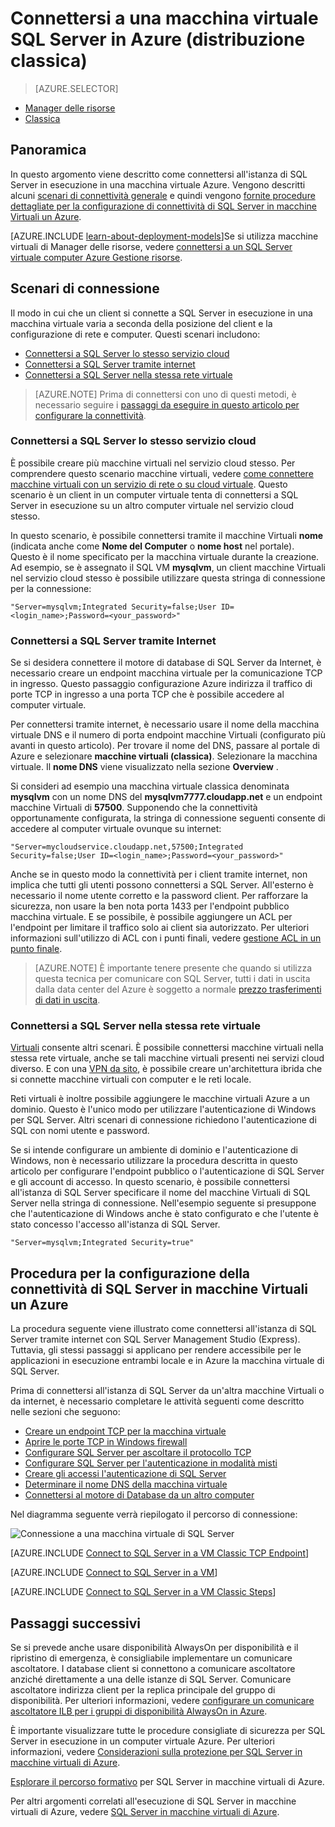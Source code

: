 <properties
    pageTitle="Connettersi a una macchina virtuale SQL Server (classico) | Microsoft Azure"
    description="Informazioni su come connettersi a SQL Server in esecuzione in una macchina virtuale in Azure. Questo argomento viene utilizzato il modello di distribuzione classica. Gli scenari diversa a seconda della configurazione di rete e il percorso del client."
    services="virtual-machines-windows"
    documentationCenter="na"
    authors="rothja"
    manager="jhubbard"
    tags="azure-service-management"/>
<tags
    ms.service="virtual-machines-windows"
    ms.devlang="na"
    ms.topic="article"
    ms.tgt_pltfrm="vm-windows-sql-server"
    ms.workload="infrastructure-services"
    ms.date="09/22/2016"
    ms.author="jroth" />

# <a name="connect-to-a-sql-server-virtual-machine-on-azure-classic-deployment"></a>Connettersi a una macchina virtuale SQL Server in Azure (distribuzione classica)

> [AZURE.SELECTOR]
- [Manager delle risorse](virtual-machines-windows-sql-connect.md)
- [Classica](virtual-machines-windows-classic-sql-connect.md)

## <a name="overview"></a>Panoramica

In questo argomento viene descritto come connettersi all'istanza di SQL Server in esecuzione in una macchina virtuale Azure. Vengono descritti alcuni [scenari di connettività generale](#connection-scenarios) e quindi vengono [fornite procedure dettagliate per la configurazione di connettività di SQL Server in macchine Virtuali un Azure](#steps-for-configuring-sql-server-connectivity-in-an-azure-vm).

[AZURE.INCLUDE [learn-about-deployment-models](../../includes/learn-about-deployment-models-classic-include.md)]Se si utilizza macchine virtuali di Manager delle risorse, vedere [connettersi a un SQL Server virtuale computer Azure Gestione risorse](virtual-machines-windows-sql-connect.md).

## <a name="connection-scenarios"></a>Scenari di connessione

Il modo in cui che un client si connette a SQL Server in esecuzione in una macchina virtuale varia a seconda della posizione del client e la configurazione di rete e computer. Questi scenari includono:

- [Connettersi a SQL Server lo stesso servizio cloud](#connect-to-sql-server-in-the-same-cloud-service)
- [Connettersi a SQL Server tramite internet](#connect-to-sql-server-over-the-internet)
- [Connettersi a SQL Server nella stessa rete virtuale](#connect-to-sql-server-in-the-same-virtual-network)

>[AZURE.NOTE] Prima di connettersi con uno di questi metodi, è necessario seguire i [passaggi da eseguire in questo articolo per configurare la connettività](#steps-for-configuring-sql-server-connectivity-in-an-azure-vm).

### <a name="connect-to-sql-server-in-the-same-cloud-service"></a>Connettersi a SQL Server lo stesso servizio cloud

È possibile creare più macchine virtuali nel servizio cloud stesso. Per comprendere questo scenario macchine virtuali, vedere [come connettere macchine virtuali con un servizio di rete o su cloud virtuale](virtual-machines-windows-classic-connect-vms.md#connect-vms-in-a-standalone-cloud-service). Questo scenario è un client in un computer virtuale tenta di connettersi a SQL Server in esecuzione su un altro computer virtuale nel servizio cloud stesso.

In questo scenario, è possibile connettersi tramite il macchine Virtuali **nome** (indicata anche come **Nome del Computer** o **nome host** nel portale). Questo è il nome specificato per la macchina virtuale durante la creazione. Ad esempio, se è assegnato il SQL VM **mysqlvm**, un client macchine Virtuali nel servizio cloud stesso è possibile utilizzare questa stringa di connessione per la connessione:

    "Server=mysqlvm;Integrated Security=false;User ID=<login_name>;Password=<your_password>"

### <a name="connect-to-sql-server-over-the-internet"></a>Connettersi a SQL Server tramite Internet

Se si desidera connettere il motore di database di SQL Server da Internet, è necessario creare un endpoint macchina virtuale per la comunicazione TCP in ingresso. Questo passaggio configurazione Azure indirizza il traffico di porte TCP in ingresso a una porta TCP che è possibile accedere al computer virtuale.

Per connettersi tramite internet, è necessario usare il nome della macchina virtuale DNS e il numero di porta endpoint macchine Virtuali (configurato più avanti in questo articolo). Per trovare il nome del DNS, passare al portale di Azure e selezionare **macchine virtuali (classica)**. Selezionare la macchina virtuale. Il **nome DNS** viene visualizzato nella sezione **Overview** .

Si consideri ad esempio una macchina virtuale classica denominata **mysqlvm** con un nome DNS del **mysqlvm7777.cloudapp.net** e un endpoint macchine Virtuali di **57500**. Supponendo che la connettività opportunamente configurata, la stringa di connessione seguenti consente di accedere al computer virtuale ovunque su internet:

    "Server=mycloudservice.cloudapp.net,57500;Integrated Security=false;User ID=<login_name>;Password=<your_password>"

Anche se in questo modo la connettività per i client tramite internet, non implica che tutti gli utenti possono connettersi a SQL Server. All'esterno è necessario il nome utente corretto e la password client. Per rafforzare la sicurezza, non usare la ben nota porta 1433 per l'endpoint pubblico macchina virtuale. E se possibile, è possibile aggiungere un ACL per l'endpoint per limitare il traffico solo ai client sia autorizzato. Per ulteriori informazioni sull'utilizzo di ACL con i punti finali, vedere [gestione ACL in un punto finale](virtual-machines-windows-classic-setup-endpoints.md#manage-the-acl-on-an-endpoint).

>[AZURE.NOTE] È importante tenere presente che quando si utilizza questa tecnica per comunicare con SQL Server, tutti i dati in uscita dalla data center del Azure è soggetto a normale [prezzo trasferimenti di dati in uscita](https://azure.microsoft.com/pricing/details/data-transfers/).

### <a name="connect-to-sql-server-in-the-same-virtual-network"></a>Connettersi a SQL Server nella stessa rete virtuale

[Virtuali](../virtual-network/virtual-networks-overview.md) consente altri scenari. È possibile connettersi macchine virtuali nella stessa rete virtuale, anche se tali macchine virtuali presenti nei servizi cloud diverso. E con una [VPN da sito](../vpn-gateway/vpn-gateway-site-to-site-create.md), è possibile creare un'architettura ibrida che si connette macchine virtuali con computer e le reti locale.

Reti virtuali è inoltre possibile aggiungere le macchine virtuali Azure a un dominio. Questo è l'unico modo per utilizzare l'autenticazione di Windows per SQL Server. Altri scenari di connessione richiedono l'autenticazione di SQL con nomi utente e password.

Se si intende configurare un ambiente di dominio e l'autenticazione di Windows, non è necessario utilizzare la procedura descritta in questo articolo per configurare l'endpoint pubblico o l'autenticazione di SQL Server e gli account di accesso. In questo scenario, è possibile connettersi all'istanza di SQL Server specificare il nome del macchine Virtuali di SQL Server nella stringa di connessione. Nell'esempio seguente si presuppone che l'autenticazione di Windows anche è stato configurato e che l'utente è stato concesso l'accesso all'istanza di SQL Server.

    "Server=mysqlvm;Integrated Security=true"

## <a name="steps-for-configuring-sql-server-connectivity-in-an-azure-vm"></a>Procedura per la configurazione della connettività di SQL Server in macchine Virtuali un Azure

La procedura seguente viene illustrato come connettersi all'istanza di SQL Server tramite internet con SQL Server Management Studio (Express). Tuttavia, gli stessi passaggi si applicano per rendere accessibile per le applicazioni in esecuzione entrambi locale e in Azure la macchina virtuale di SQL Server.

Prima di connettersi all'istanza di SQL Server da un'altra macchine Virtuali o da internet, è necessario completare le attività seguenti come descritto nelle sezioni che seguono:

- [Creare un endpoint TCP per la macchina virtuale](#create-a-tcp-endpoint-for-the-virtual-machine)
- [Aprire le porte TCP in Windows firewall](#open-tcp-ports-in-the-windows-firewall-for-the-default-instance-of-the-database-engine)
- [Configurare SQL Server per ascoltare il protocollo TCP](#configure-sql-server-to-listen-on-the-tcp-protocol)
- [Configurare SQL Server per l'autenticazione in modalità misti](#configure-sql-server-for-mixed-mode-authentication)
- [Creare gli accessi l'autenticazione di SQL Server](#create-sql-server-authentication-logins)
- [Determinare il nome DNS della macchina virtuale](#determine-the-dns-name-of-the-virtual-machine)
- [Connettersi al motore di Database da un altro computer](#connect-to-the-database-engine-from-another-computer)

Nel diagramma seguente verrà riepilogato il percorso di connessione:

![Connessione a una macchina virtuale di SQL Server](../../includes/media/virtual-machines-sql-server-connection-steps/SQLServerinVMConnectionMap.png)

[AZURE.INCLUDE [Connect to SQL Server in a VM Classic TCP Endpoint](../../includes/virtual-machines-sql-server-connection-steps-classic-tcp-endpoint.md)]

[AZURE.INCLUDE [Connect to SQL Server in a VM](../../includes/virtual-machines-sql-server-connection-steps.md)]

[AZURE.INCLUDE [Connect to SQL Server in a VM Classic Steps](../../includes/virtual-machines-sql-server-connection-steps-classic.md)]

## <a name="next-steps"></a>Passaggi successivi

Se si prevede anche usare disponibilità AlwaysOn per disponibilità e il ripristino di emergenza, è consigliabile implementare un comunicare ascoltatore. I database client si connettono a comunicare ascoltatore anziché direttamente a una delle istanze di SQL Server. Comunicare ascoltatore indirizza client per la replica principale del gruppo di disponibilità. Per ulteriori informazioni, vedere [configurare un comunicare ascoltatore ILB per i gruppi di disponibilità AlwaysOn in Azure](virtual-machines-windows-classic-ps-sql-int-listener.md).

È importante visualizzare tutte le procedure consigliate di sicurezza per SQL Server in esecuzione in un computer virtuale Azure. Per ulteriori informazioni, vedere [Considerazioni sulla protezione per SQL Server in macchine virtuali di Azure](virtual-machines-windows-sql-security.md).

[Esplorare il percorso formativo](https://azure.microsoft.com/documentation/learning-paths/sql-azure-vm/) per SQL Server in macchine virtuali di Azure. 

Per altri argomenti correlati all'esecuzione di SQL Server in macchine virtuali di Azure, vedere [SQL Server in macchine virtuali di Azure](virtual-machines-windows-sql-server-iaas-overview.md).
